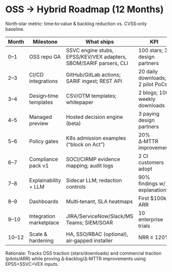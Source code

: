 # OSS → Hybrid Roadmap (12 Months)

North‑star metric: time‑to‑value & backlog reduction vs. CVSS‑only baseline.

| Month | Milestone | What ships | KPI |
|---|---|---|---|
| 0–1 | OSS repo GA | SSVC engine stubs, EPSS/KEV/VEX adapters, SBOM/SARIF parsers, CLI | 100 stars; 3 design partners |
| 2–3 | CI/CD integrations | GitHub/GitLab actions; SARIF ingest; REST API | 20 daily downloads; 2 pilot PoCs |
| 3–4 | Design‑time templates | CSV/OTM templates; whitepaper | 2 blogs; 100 weekly downloads |
| 4–5 | Managed preview | Hosted decision engine (beta) | 3 paying design partners |
| 5–6 | Policy gates | K8s admission examples (“block on Act”) | 20% Δ‑MTTR improvement |
| 6–7 | Compliance pack v1 | SOCI/CIRMP evidence mapping; audit logs | 2 CI customers adopt |
| 7–8 | Explainability + LLM | Sidecar LLM; redaction controls | 90% findings w/ explanations |
| 8–9 | Dashboards | Multi‑tenant, SLA heatmaps | First $100k ARR |
| 9–10 | Integration marketplace | JIRA/ServiceNow/Slack/MS Teams; SIEM/SOAR | 10 enterprise trials |
| 10–12 | Scale & hardening | HA, SSO/RBAC (optional), air‑gapped installer | NRR ≥ 120% |

Rationale: Tracks OSS traction (stars/downloads) and commercial traction (pilots/ARR) while proving Δ‑backlog/Δ‑MTTR improvements using EPSS+SSVC+VEX inputs.
